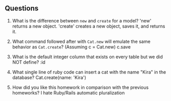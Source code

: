 ## Questions

1. What is the difference between `new` and `create` for a model?
'new' returns a new object. 'create' creates a new object, saves it, and returns it.

2. What command followed after with `Cat.new` will emulate the same behavior as `Cat.create`?
(Assuming c = Cat.new) c.save

3. What is the default integer column that exists on every table but we did NOT define?
:id

4. What single line of ruby code can insert a cat with the name "Kira" in the database?
Cat.create(name: 'Kira')

5. How did you like this homework in comparison with the previous homeworks?
I hate Ruby/Rails automatic pluralization
